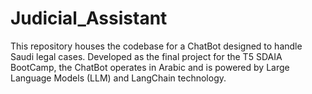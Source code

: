 # Judicial_Assistant
This repository houses the codebase for a ChatBot designed to handle Saudi legal cases.
Developed as the final project for the T5 SDAIA BootCamp, the ChatBot operates in Arabic and is powered by Large Language Models (LLM) and LangChain technology.
